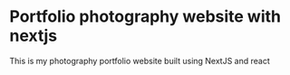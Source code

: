 # Portfolio photography website with nextjs

This is my photography portfolio website built using NextJS and react
